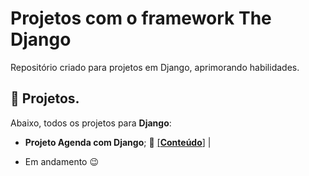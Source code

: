 # Projetos com o framework The Django
Repositório criado para projetos em Django, aprimorando habilidades.


## :bookmark_tabs: Projetos.

Abaixo, todos os projetos para **Django**:

- **Projeto Agenda com Django**;  :file_folder: [[**Conteúdo**]](https://github.com/helsonmatos/django-agenda) |

* Em andamento :wink:
